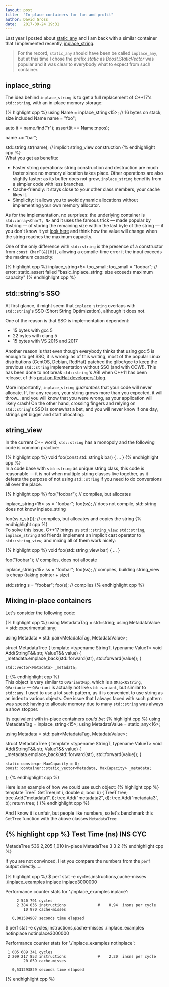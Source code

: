 ```yaml
---
layout: post
title:  "In-place containers for fun and profit"
author: David Gross
date:   2017-09-24 19:31
---
```


Last year I posted about [static_any](http://david-grs.github.io/low_latency_stack_based_boost_any/) and I am back with a similar container that I implemented
recently, [inplace_string](https://github.com/david-grs/inplace_string). 

> For the record, `static_any` should have been be called `inplace_any`, but at this time I chose the prefix *static* as *Boost.StaticVector* was popular and it 
> was clear to everybody what to expect from such container.



inplace_string
--------------
The idea behind `inplace_string` is to get a full replacement of C++17's `std::string`, with an in-place memory storage:

{% highlight cpp %}
using Name = inplace_string<15>; // 16 bytes on stack, size included
Name name = "foo"; 

auto it = name.find("r");
assert(it == Name::npos);

name += "bar";
  
std::string str(name); // implicit string_view construction
{% endhighlight cpp %}
<br />
What you get as benefits:

  * Faster string operations: string construction and destruction are much faster since no memory allocation takes place. Other operations are also slightly faster: as its buffer
does not grow, `inplace_string` benefits from a simpler code with less branches.
  * Cache-friendly: it stays close to your other class members, your cache likes it.
  * Simplicity: it allows you to avoid dynamic allocations without implementing your own memory allocator.

As for the implementation, no surprises: the underlying container is `std::array<CharT, N>` and it uses the famous trick &mdash; made popular by fbstring &mdash; of storing the remaining size within the last byte of the string &mdash; 
if you don't know it yet [look here](https://github.com/david-grs/inplace_string/blob/81defa14a0650fa804b9c83624b7735084258a3b/inplace_string.h#L287) and think how the value will 
change when the string reaches the maximum capacity.

One of the only difference with `std::string` is the presence of a constructor from `const CharT(&)[M])`, allowing a compile-time error it the input exceeds the maximum capacity:

{% highlight cpp %}
inplace_string<5> too_small;
too_small = "foobar"; // error: static_assert failed "basic_inplace_string: size exceeds maximum capacity"
{% endhighlight cpp %}
<br />


std::string's SSO
-----------------
At first glance, it might seem that `inplace_string` overlaps with `std::string`'s SSO (Short String Optimization), although it does not.

One of the reason is that SSO is implementation dependent:

  * 15 bytes with gcc 5
  * 22 bytes with clang 5
  * 15 bytes with VS 2015 and 2017

Another reason is that even though everybody thinks that using gcc 5 is enough to get SSO, it is wrong: as of this writing, most of the popular Linux distributions (CentOS, Debian, RedHat) patched the glibc/gcc 
to keep the previous `std::string` implementation without SSO (and with COW!). This has been done to not break `std::string`'s ABI when C++11 has been release, cf this [post on RedHat developers' blog](https://developers.redhat.com/blog/2015/02/05/gcc5-and-the-c11-abi/).

More importantly, `inplace_string` *guarantees* that your code will never allocate. If, for any reason, your string grows more than you expected, it will throw... and you will know that you were wrong, as 
your application will likely crash! On the other hand, crossing fingers and relying on `std::string`'s SSO is somewhat a bet, and you will never know if one day, strings get bigger and start allocating.




string_view
-----------
In the current C++ world, `std::string` has a monopoly and the following code is common practice:

{% highlight cpp %}
void foo(const std::string& bar)
{
   ...
}
{% endhighlight cpp %}
<br />
In a code base with `std::string` as unique string class, this code is reasonable &mdash; it is not when multiple string classes live together, as it defeats the
purpose of not using `std::string` if you need to do conversions all over the place. 

{% highlight cpp %}
foo("foobar"); // compiles, but allocates

inplace_string<15> ss = "foobar";
foo(ss); // does not compile, std::string does not know inplace_string

foo(ss.c_str()); // compiles, but allocates and copies the string
{% endhighlight cpp %}
<br />
To solve this issue, C++17 brings us `std::string_view`: `std::string`, `inplace_string` and friends implement an implicit cast operator to `std::string_view`, and mixing 
all of them work nicely:

{% highlight cpp %}
void foo(std::string_view bar)
{
   ...
}

foo("foobar"); // compiles, does not allocate

inplace_string<15> ss = "foobar";
foo(ss); // compiles, building string_view is cheap (taking pointer + size)

std::string s = "foobar";
foo(s); // compiles
{% endhighlight cpp %}
<br />



Mixing in-place containers 
--------------------------
Let's consider the following code:

{% highlight cpp %}
using MetadataTag = std::string;
using MetadataValue = std::experimental::any;

using Metadata = std::pair<MetadataTag, MetadataValue>;

struct MetadataTree 
{
    template <typename StringT, typename ValueT>
    void Add(StringT&& str, ValueT&& value)
    {
        _metadata.emplace_back(std::forward<StringT>(str), std::forward<ValueT>(value));
    }

    std::vector<Metadata> _metadata;
};
{% endhighlight cpp %}
<br />
This object is very similar to `QVariantMap`, which is a `QMap<QString, QVariant>` &mdash; `QVariant` is actually not like `std::variant`, but similar to `std::any`. I used to
use a lot such pattern, as it is convenient to use string as an index to various objects. One issue that I always faced with such pattern was speed: having to allocate memory due to many 
`std::string` was always a show stopper.

Its equivalent with in-place containers *could be*:
{% highlight cpp %}
using MetadataTag = inplace_string<15>;
using MetadataValue = static_any<16>;

using Metadata = std::pair<MetadataTag, MetadataValue>;

struct MetadataTree 
{
    template <typename StringT, typename ValueT>
    void Add(StringT&& str, ValueT&& value)
    {
        _metadata.emplace_back(std::forward<StringT>(str), std::forward<ValueT>(value));
    }

    static constexpr MaxCapacity = 8;
    boost::container::static_vector<Metadata, MaxCapacity> _metadata;
};
{% endhighlight cpp %}

Here is an example of how we could use such object:
{% highlight cpp %}
template <typename TreeT>
TreeT GetTree(int i, double d, bool b)
{
  TreeT tree;
  tree.Add("metadata1", i);
  tree.Add("metadata2", d);
  tree.Add("metadata3", b);
  return tree;
}
{% endhighlight cpp %}

And I know it is unfair, but people like numbers, so let's benchmark this `GetTree` function with the above classes `MetadataTree`:

{% highlight cpp %}
Test                        Time (ns)          INS          CYC 
---------------------------------------------------------------
MetadaTree                        536        2,205        1,010 
in-place MetadaTree                 3            3            2 
{% endhighlight cpp %}
<br />

If you are not convinced, I let you compare the numbers from the `perf` output directly....:

{% highlight cpp %}
$ perf stat -e cycles,instructions,cache-misses ./inplace_examples inplace
inplace3000000

 Performance counter stats for './inplace_examples inplace':

         2 540 791 cycles                   
         2 384 036 instructions              #    0,94  insns per cycle        
            10 970 cache-misses                                                

       0,001584907 seconds time elapsed

$ perf stat -e cycles,instructions,cache-misses ./inplace_examples notinplace
notinplace3000000

 Performance counter stats for './inplace_examples notinplace':

     1 005 689 341 cycles                   
     2 209 217 853 instructions              #    2,20  insns per cycle        
            20 059 cache-misses                                                

       0,531293829 seconds time elapsed
{% endhighlight cpp %}



